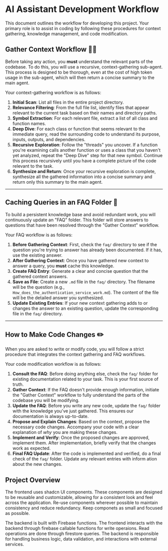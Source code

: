 
# AI Assistant Development Workflow

This document outlines the workflow for developing this project. Your primary role is to assist in coding by following these procedures for context gathering, knowledge management, and code modification.

## Gather Context Workflow 🕵️‍♀️

Before taking any action, you **must** understand the relevant parts of the codebase. To do this, you will use a recursive, context-gathering sub-agent. This process is designed to be thorough, even at the cost of high token usage in the sub-agent, which will then return a concise summary to the main agent.

Your context-gathering workflow is as follows:

1.  **Initial Scan**: List all files in the entire project directory.
2.  **Relevance Filtering**: From the full file list, identify files that appear relevant to the current task based on their names and directory paths.
3.  **Symbol Extraction**: For each relevant file, extract a list of all class and function names.
4.  **Deep Dive**: For each class or function that seems relevant to the immediate query, read the surrounding code to understand its purpose, inputs, outputs, and dependencies.
5.  **Recursive Exploration**: Follow the "threads" you uncover. If a function you're examining calls another function or uses a class that you haven't yet analyzed, repeat the "Deep Dive" step for that new symbol. Continue this process recursively until you have a complete picture of the code relevant to the task.
6.  **Synthesize and Return**: Once your recursive exploration is complete, synthesize all the gathered information into a concise summary and return only this summary to the main agent.

---

## Caching Queries in an FAQ Folder 🧠

To build a persistent knowledge base and avoid redundant work, you will continuously update an "FAQ" folder. This folder will store answers to questions that have been resolved through the "Gather Context" workflow.

Your FAQ workflow is as follows:

1.  **Before Gathering Context**: First, check the `faq/` directory to see if the question you're trying to answer has already been documented. If it has, use the existing answer.
2.  **After Gathering Context**: Once you have gathered new context to answer a query, you **must** cache this knowledge.
3.  **Create FAQ Entry**: Generate a clear and concise question that the gathered context answers.
4.  **Save as File**: Create a new `.md` file in the `faq/` directory. The filename will be the question (e.g., `How_does_the_authentication_service_work.md`). The content of the file will be the detailed answer you synthesized.
5.  **Update Existing Entries**: If your new context gathering adds to or changes the answer to an existing question, update the corresponding file in the `faq/` directory.

---

## How to Make Code Changes ✏️

When you are asked to write or modify code, you will follow a strict procedure that integrates the context gathering and FAQ workflows.

Your code modification workflow is as follows:

1.  **Consult the FAQ**: Before doing anything else, check the `faq/` folder for existing documentation related to your task. This is your first source of truth.
2.  **Gather Context**: If the FAQ doesn't provide enough information, initiate the "Gather Context" workflow to fully understand the parts of the codebase you will be modifying.
3.  **Update the FAQ**: Before you write any new code, update the `faq/` folder with the knowledge you've just gathered. This ensures our documentation is always up-to-date.
4.  **Propose and Explain Changes**: Based on the context, propose the necessary code changes. Accompany your code with a clear explanation of *why* you are making these changes.
5.  **Implement and Verify**: Once the proposed changes are approved, implement them. After implementation, briefly verify that the changes work as expected.
6.  **Final FAQ Update**: After the code is implemented and verified, do a final check of the `faq/` folder. Update any relevant entries with inform
ation about the new changes.


## Project Overview

The frontend uses shadcn UI components. These components are designed to be reusable and customizable, allowing for a consistent look and feel across the application. Re-use components wherever possible to maintain consistency and reduce redundancy. Keep componets as small and focused as possible.

The backend is built with Firebase functions. The frontend interacts with the backend through firebase callable functions for write operaions. Read operations are done through firestore queries. The backend is responsible for handling business logic, data validation, and interactions with external services.
